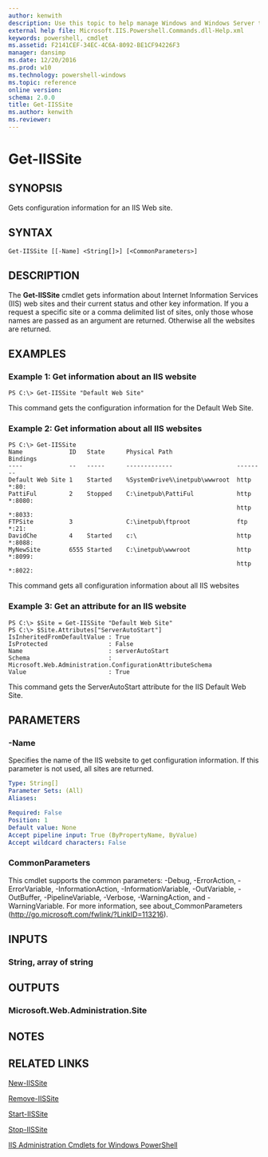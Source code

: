 ```yaml
---
author: kenwith
description: Use this topic to help manage Windows and Windows Server technologies with Windows PowerShell.
external help file: Microsoft.IIS.Powershell.Commands.dll-Help.xml
keywords: powershell, cmdlet
ms.assetid: F2141CEF-34EC-4C6A-8092-BE1CF94226F3
manager: dansimp
ms.date: 12/20/2016
ms.prod: w10
ms.technology: powershell-windows
ms.topic: reference
online version: 
schema: 2.0.0
title: Get-IISSite
ms.author: kenwith
ms.reviewer:
---
```


# Get-IISSite

## SYNOPSIS
Gets configuration information for an IIS Web site.

## SYNTAX

```
Get-IISSite [[-Name] <String[]>] [<CommonParameters>]
```

## DESCRIPTION
The **Get-IISSite** cmdlet gets information about Internet Information Services (IIS) web sites and their current status and other key information. 
If you a request a specific site or a comma delimited list of sites, only those whose names are passed as an argument are returned.
Otherwise all the websites are returned.

## EXAMPLES

### Example 1: Get information about an IIS website
```
PS C:\> Get-IISSite "Default Web Site"
```

This command gets the configuration information for the Default Web Site.

### Example 2: Get information about all IIS websites
```
PS C:\> Get-IISSite
Name             ID   State      Physical Path                  Bindings
----             --   -----      -------------                  --------
Default Web Site 1    Started    %SystemDrive%\inetpub\wwwroot  http *:80: 
PattiFul         2    Stopped    C:\inetpub\PattiFul            http *:8080: 
                                                                http *:8033: 
FTPSite          3               C:\inetpub\ftproot             ftp *:21: 
DavidChe         4    Started    c:\                            http *:8088: 
MyNewSite        6555 Started    C:\inetpub\wwwroot             http *:8099: 
                                                                http *:8022:
```

This command gets all configuration information about all IIS websites

### Example 3: Get an attribute for an IIS website
```
PS C:\> $Site = Get-IISSite "Default Web Site"
PS C:\> $Site.Attributes["ServerAutoStart"]
IsInheritedFromDefaultValue : True
IsProtected                 : False
Name                        : serverAutoStart
Schema                      : Microsoft.Web.Administration.ConfigurationAttributeSchema
Value                       : True
```

This command gets the ServerAutoStart attribute for the IIS Default Web Site.

## PARAMETERS

### -Name
Specifies the name of the IIS website to get configuration information.
If this parameter is not used, all sites are returned.

```yaml
Type: String[]
Parameter Sets: (All)
Aliases: 

Required: False
Position: 1
Default value: None
Accept pipeline input: True (ByPropertyName, ByValue)
Accept wildcard characters: False
```

### CommonParameters
This cmdlet supports the common parameters: -Debug, -ErrorAction, -ErrorVariable, -InformationAction, -InformationVariable, -OutVariable, -OutBuffer, -PipelineVariable, -Verbose, -WarningAction, and -WarningVariable. For more information, see about_CommonParameters (http://go.microsoft.com/fwlink/?LinkID=113216).

## INPUTS

### String, array of string

## OUTPUTS

### Microsoft.Web.Administration.Site

## NOTES

## RELATED LINKS

[New-IISSite](./New-IISSite.md)

[Remove-IISSite](./Remove-IISSite.md)

[Start-IISSite](./Start-IISSite.md)

[Stop-IISSite](./Stop-IISSite.md)

[IIS Administration Cmdlets for Windows PowerShell](./iisadministration.md)
